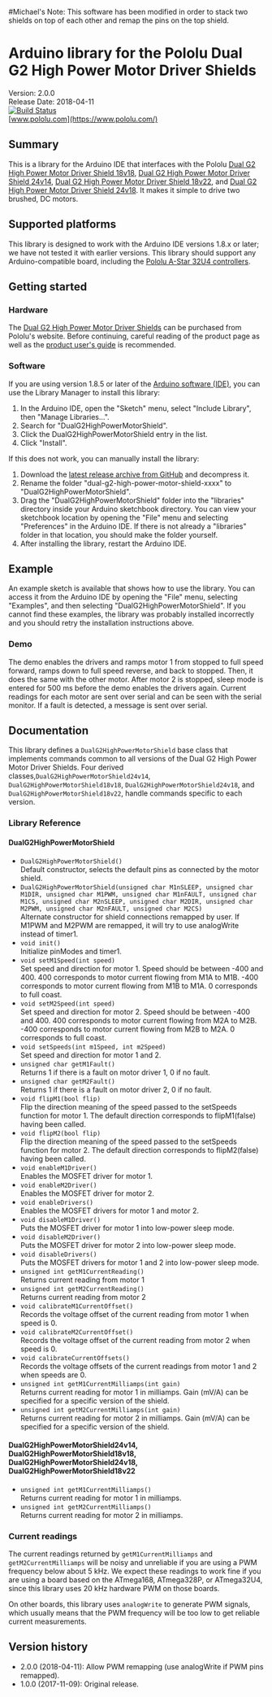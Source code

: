 #Michael's Note: This software has been modified in order to stack two shields on top of each other and remap the pins on the top shield.


# Arduino library for the Pololu Dual G2 High Power Motor Driver Shields

Version: 2.0.0<br>
Release Date: 2018-04-11<br>
[![Build Status](https://travis-ci.org/pololu/dual-g2-high-power-motor-shield.svg?branch=master)](https://travis-ci.org/pololu/dual-g2-high-power-motor-shield)<br>
[www.pololu.com](https://www.pololu.com/)

## Summary

This is a library for the Arduino IDE that interfaces with the Pololu
[Dual G2 High Power Motor Driver Shield 18v18](https://www.pololu.com/catalog/product/2515),
[Dual G2 High Power Motor Driver Shield 24v14](https://www.pololu.com/catalog/product/2516),
[Dual G2 High Power Motor Driver Shield 18v22](https://www.pololu.com/catalog/product/2517),
and [Dual G2 High Power Motor Driver Shield 24v18](https://www.pololu.com/catalog/product/2518).
It makes it simple to drive two brushed, DC motors.

## Supported platforms

This library is designed to work with the Arduino IDE versions 1.8.x
or later; we have not tested it with earlier versions.  This library
should support any Arduino-compatible board, including the
[Pololu A-Star 32U4 controllers](https://www.pololu.com/category/149/a-star-programmable-controllers).

## Getting started

### Hardware

The
[Dual G2 High Power Motor Driver Shields](https://www.pololu.com/category/218/pololu-dual-g2-high-power-motor-driver-shields)
can be purchased from Pololu's website.  Before continuing, careful
reading of the product page as well as the
[product user's guide](https://www.pololu.com/docs/0J72) is
recommended.

### Software

If you are using version 1.8.5 or later of the
[Arduino software (IDE)](https://www.arduino.cc/en/Main/Software), you can use
the Library Manager to install this library:

1. In the Arduino IDE, open the "Sketch" menu, select "Include Library", then
   "Manage Libraries...".
2. Search for "DualG2HighPowerMotorShield".
3. Click the DualG2HighPowerMotorShield entry in the list.
4. Click "Install".

If this does not work, you can manually install the library:

1. Download the
   [latest release archive from GitHub](https://github.com/pololu/dual-g2-high-power-motor-shield/releases)
   and decompress it.
2. Rename the folder "dual-g2-high-power-motor-shield-xxxx" to "DualG2HighPowerMotorShield".
3. Drag the "DualG2HighPowerMotorShield" folder into the "libraries"
   directory inside your Arduino sketchbook directory.  You can view
   your sketchbook location by opening the "File" menu and selecting
   "Preferences" in the Arduino IDE.  If there is not already a
   "libraries" folder in that location, you should make the folder
   yourself.
4. After installing the library, restart the Arduino IDE.


## Example

An example sketch is available that shows how to use the library.  You
can access it from the Arduino IDE by opening the "File" menu,
selecting "Examples", and then selecting "DualG2HighPowerMotorShield".  If
you cannot find these examples, the library was probably installed
incorrectly and you should retry the installation instructions above.

### Demo

The demo enables the drivers and ramps motor 1 from stopped to full speed
forward, ramps down to full speed reverse, and back to stopped.  Then, it
does the same with the other motor.  After motor 2 is stopped, sleep mode is
entered for 500 ms before the demo enables the drivers again.  Current
readings for each motor are sent over serial and can be seen with the serial
monitor.  If a fault is detected, a message is sent over serial.

## Documentation

This library defines a `DualG2HighPowerMotorShield` base class that implements
commands common to all versions of the Dual G2 High Power Motor Driver Shields.
Four derived classes,`DualG2HighPowerMotorShield24v14`,
`DualG2HighPowerMotorShield18v18`, `DualG2HighPowerMotorShield24v18`,
and `DualG2HighPowerMotorShield18v22`, handle commands specific to each version.

### Library Reference

#### DualG2HighPowerMotorShield

- `DualG2HighPowerMotorShield()`<br> Default constructor, selects the
  default pins as connected by the motor shield.
- `DualG2HighPowerMotorShield(unsigned char M1nSLEEP, unsigned char
  M1DIR, unsigned char M1PWM, unsigned char M1nFAULT, unsigned char
  M1CS, unsigned char M2nSLEEP, unsigned char M2DIR, unsigned char
  M2PWM, unsigned char M2nFAULT, unsigned char M2CS)` <br> Alternate
  constructor for shield connections remapped by user. If M1PWM and
  M2PWM are remapped, it will try to use analogWrite instead of
  timer1.
- `void init()` <br> Initialize pinModes and timer1.
- `void setM1Speed(int speed)` <br> Set speed and direction for motor 1.
  Speed should be between -400 and 400.  400 corresponds to motor
  current flowing from M1A to M1B.  -400 corresponds to motor current
  flowing from M1B to M1A.  0 corresponds to full coast.
- `void setM2Speed(int speed)` <br> Set speed and direction for motor 2.
  Speed should be between -400 and 400.  400 corresponds to motor
  current flowing from M2A to M2B.  -400 corresponds to motor current
  flowing from M2B to M2A.  0 corresponds to full coast.
- `void setSpeeds(int m1Speed, int m2Speed)` <br> Set speed and direction
  for motor 1 and 2.
- `unsigned char getM1Fault()` <br> Returns 1 if there is a fault on motor
  driver 1, 0 if no fault.
- `unsigned char getM2Fault()` <br> Returns 1 if there is a fault on motor
  driver 2, 0 if no fault.
- `void flipM1(bool flip)` <br> Flip the direction meaning of the speed
  passed to the setSpeeds function for motor 1. The default direction
  corresponds to flipM1(false) having been called.
- `void flipM2(bool flip)` <br> Flip the direction meaning of the speed
  passed to the setSpeeds function for motor 2. The default direction
  corresponds to flipM2(false) having been called.
- `void enableM1Driver()` <br> Enables the MOSFET driver for motor 1.
- `void enableM2Driver()` <br> Enables the MOSFET driver for motor 2.
- `void enableDrivers()` <br> Enables the MOSFET drivers for motor 1 and
  motor 2.
- `void disableM1Driver()` <br> Puts the MOSFET driver for motor 1 into
  low-power sleep mode.
- `void disableM2Driver()` <br> Puts the MOSFET driver for motor 2 into
  low-power sleep mode.
- `void disableDrivers()` <br> Puts the MOSFET drivers for motor 1 and
  2 into low-power sleep mode.
- `unsigned int getM1CurrentReading()` <br> Returns current reading from
  motor 1
- `unsigned int getM2CurrentReading()` <br> Returns current reading from
  motor 2
- `void calibrateM1CurrentOffset()` <br> Records the voltage offset of the
  current reading from motor 1 when speed is 0.
- `void calibrateM2CurrentOffset()` <br> Records the voltage offset of the
  current reading from motor 2 when speed is 0.
- `void calibrateCurrentOffsets()` <br> Records the voltage offsets of the
  current readings from motor 1 and 2 when speeds are 0.
- `unsigned int getM1CurrentMilliamps(int gain)` <br> Returns current
  reading for motor 1 in milliamps.  Gain (mV/A) can be specified for a
  specific version of the shield.
- `unsigned int getM2CurrentMilliamps(int gain)` <br> Returns current
  reading for motor 2 in milliamps.  Gain (mV/A) can be specified for a
  specific version of the shield.

#### DualG2HighPowerMotorShield24v14, DualG2HighPowerMotorShield18v18, DualG2HighPowerMotorShield24v18, DualG2HighPowerMotorShield18v22

- `unsigned int getM1CurrentMilliamps()` <br> Returns current reading for
  motor 1 in milliamps.
- `unsigned int getM2CurrentMilliamps()` <br> Returns current reading for
  motor 2 in milliamps.

### Current readings

The current readings returned by `getM1CurrentMilliamps` and
`getM2CurrentMilliamps` will be noisy and unreliable if you are using
a PWM frequency below about 5&nbsp;kHz.  We expect these readings to
work fine if you are using a board based on the ATmega168, ATmega328P,
or ATmega32U4, since this library uses 20&nbsp;kHz hardware PWM on
those boards.

On other boards, this library uses `analogWrite` to generate PWM
signals, which usually means that the PWM frequency will be too low to
get reliable current measurements.

## Version history
* 2.0.0 (2018-04-11): Allow PWM remapping (use analogWrite if PWM pins
  remapped).
* 1.0.0 (2017-11-09): Original release.
